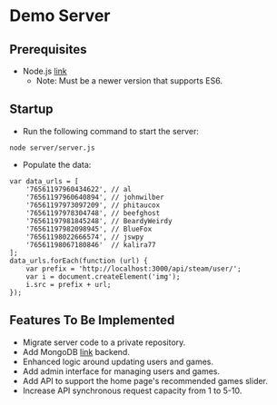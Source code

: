 # Demo Server

## Prerequisites
- Node.js [link](https://nodejs.org/)
  - Note: Must be a newer version that supports ES6.

## Startup
- Run the following command to start the server:
```
node server/server.js
```
- Populate the data:
```
var data_urls = [
	'76561197960434622', // al
	'76561197960640894', // johnwilber
	'76561197973097209', // phitaucox
	'76561197978304748', // beefghost
	'76561197981845248', // BeardyWeirdy
	'76561197982098945', // BlueFox
	'76561198022666574', // jswpy
	'76561198067180846'  // kalira77
];
data_urls.forEach(function (url) {
	var prefix = 'http://localhost:3000/api/steam/user/';
    var i = document.createElement('img');
    i.src = prefix + url;
});
```

## Features To Be Implemented
- Migrate server code to a private repository.
- Add MongoDB [link](https://www.mongodb.org/) backend.
- Enhanced logic around updating users and games.
- Add admin interface for managing users and games.
- Add API to support the home page's recommended games slider.
- Increase API synchronous request capacity from 1 to 5-10.

